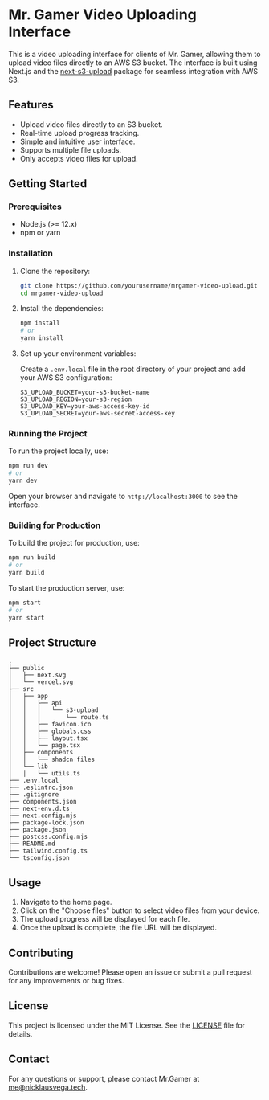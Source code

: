 
# Mr. Gamer Video Uploading Interface

This is a video uploading interface for clients of Mr. Gamer, allowing them to upload video files directly to an AWS S3 bucket. The interface is built using Next.js and the [next-s3-upload](https://next-s3-upload.codingvalue.com/setup) package for seamless integration with AWS S3.

## Features

- Upload video files directly to an S3 bucket.
- Real-time upload progress tracking.
- Simple and intuitive user interface.
- Supports multiple file uploads.
- Only accepts video files for upload.

## Getting Started

### Prerequisites

- Node.js (>= 12.x)
- npm or yarn

### Installation

1. Clone the repository:

    ```sh
    git clone https://github.com/yourusername/mrgamer-video-upload.git
    cd mrgamer-video-upload
    ```

2. Install the dependencies:

    ```sh
    npm install
    # or
    yarn install
    ```

3. Set up your environment variables:

    Create a `.env.local` file in the root directory of your project and add your AWS S3 configuration:

    ```env
    S3_UPLOAD_BUCKET=your-s3-bucket-name
    S3_UPLOAD_REGION=your-s3-region
    S3_UPLOAD_KEY=your-aws-access-key-id
    S3_UPLOAD_SECRET=your-aws-secret-access-key
    ```

### Running the Project

To run the project locally, use:

```sh
npm run dev
# or
yarn dev
```

Open your browser and navigate to `http://localhost:3000` to see the interface.

### Building for Production

To build the project for production, use:

```sh
npm run build
# or
yarn build
```

To start the production server, use:

```sh
npm start
# or
yarn start
```

## Project Structure

```
.
├── public
│   ├── next.svg
│   └── vercel.svg
├── src
│   ├── app
│   │   ├── api
│   │   │   └── s3-upload
│   │   │       └── route.ts
│   │   ├── favicon.ico
│   │   ├── globals.css
│   │   ├── layout.tsx
│   │   └── page.tsx
│   ├── components
│   │   └── shadcn files
│   └── lib
│   │   └── utils.ts
├── .env.local
├── .eslintrc.json
├── .gitignore
├── components.json
├── next-env.d.ts
├── next.config.mjs
├── package-lock.json
├── package.json
├── postcss.config.mjs
├── README.md
├── tailwind.config.ts
└── tsconfig.json
```

## Usage

1. Navigate to the home page.
2. Click on the "Choose files" button to select video files from your device.
3. The upload progress will be displayed for each file.
4. Once the upload is complete, the file URL will be displayed.

## Contributing

Contributions are welcome! Please open an issue or submit a pull request for any improvements or bug fixes.

## License

This project is licensed under the MIT License. See the [LICENSE](LICENSE) file for details.

## Contact

For any questions or support, please contact Mr.Gamer at [me@nicklausvega.tech](mailto:me@nicklausvega.tech).
